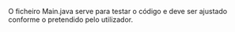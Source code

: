 O ficheiro Main.java serve para testar o código e deve ser ajustado conforme o pretendido pelo utilizador.
